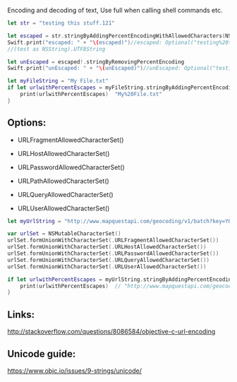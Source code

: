 Encoding and decoding of text<!--more-->, Use full when calling shell commands etc.


```swift
let str = "testing this stuff.121"

let escaped = str.stringByAddingPercentEncodingWithAllowedCharacters(NSCharacterSet.URLPathAllowedCharacterSet())
Swift.print("escaped: " + "\(escaped)")//escaped: Optional("testing%20this%20stuff.121")
//(test as NSString).UTF8String

let unEscaped = escaped!.stringByRemovingPercentEncoding
Swift.print("unEscaped: " + "\(unEscaped)")//unEscaped: Optional("testing this stuff.121")
```

```swift
let myFileString = "My File.txt"
if let urlwithPercentEscapes = myFileString.stringByAddingPercentEncodingWithAllowedCharacters( NSCharacterSet.URLPathAllowedCharacterSet()) {
    print(urlwithPercentEscapes)  "My%20File.txt"
}
```

## Options:

- URLFragmentAllowedCharacterSet()

- URLHostAllowedCharacterSet()

- URLPasswordAllowedCharacterSet()

- URLPathAllowedCharacterSet()

- URLQueryAllowedCharacterSet()

- URLUserAllowedCharacterSet()


```swift
let myUrlString = "http://www.mapquestapi.com/geocoding/v1/batch?key=YOUR_KEY_HERE&callback=renderBatch&location=Pottsville,PA&location=Red Lion&location=19036&location=1090 N Charlotte St, Lancaster, PA"

var urlSet = NSMutableCharacterSet()
urlSet.formUnionWithCharacterSet(.URLFragmentAllowedCharacterSet())
urlSet.formUnionWithCharacterSet(.URLHostAllowedCharacterSet())
urlSet.formUnionWithCharacterSet(.URLPasswordAllowedCharacterSet())
urlSet.formUnionWithCharacterSet(.URLQueryAllowedCharacterSet())
urlSet.formUnionWithCharacterSet(.URLUserAllowedCharacterSet())

if let urlwithPercentEscapes = myUrlString.stringByAddingPercentEncodingWithAllowedCharacters( urlSet) {
    print(urlwithPercentEscapes)  // "http://www.mapquestapi.com/geocoding/v1/batch?key=YOUR_KEY_HERE&callback=renderBatch&location=Pottsville,PA&location=Red%20Lion&location=19036&location=1090%20N%20Charlotte%20St,%20Lancaster,%20PA"
}
```


## Links:
http://stackoverflow.com/questions/8086584/objective-c-url-encoding

## Unicode guide:
https://www.objc.io/issues/9-strings/unicode/
